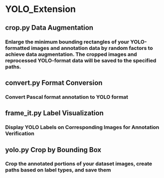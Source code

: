 # YOLO_Extension

## crop.py Data Augmentation
### Enlarge the minimum bounding rectangles of your YOLO-formatted images and annotation data by random factors to achieve data augmentation. The cropped images and reprocessed YOLO-format data will be saved to the specified paths.
## convert.py Format Conversion
### Convert Pascal format annotation to YOLO format
## frame_it.py Label Visualization
### Display YOLO Labels on Corresponding Images for Annotation Verification
## yolo.py Crop by Bounding Box
### Crop the annotated portions of your dataset images, create paths based on label types, and save them
